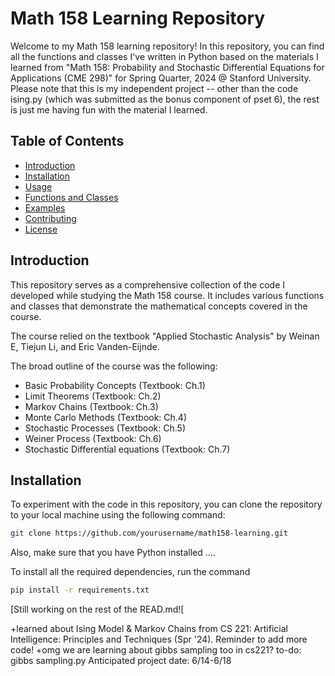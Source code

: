 # Math 158 Learning Repository

Welcome to my Math 158 learning repository! In this repository, you can find all the functions and classes I've written in Python based on the materials I learned from "Math 158: Probability and Stochastic Differential Equations for Applications (CME 298)" for Spring Quarter, 2024 @ Stanford University. Please note that this is my independent project -- other than the code ising.py (which was submitted as the bonus component of pset 6), the rest is just me having fun with the material I learned.


## Table of Contents

- [Introduction](#introduction)
- [Installation](#installation)
- [Usage](#usage)
- [Functions and Classes](#functions-and-classes)
- [Examples](#examples)
- [Contributing](#contributing)
- [License](#license)

## Introduction

This repository serves as a comprehensive collection of the code I developed while studying the Math 158 course. It includes various functions and classes that demonstrate the mathematical concepts covered in the course.

The course relied on the textbook "Applied Stochastic Analysis" by Weinan E, Tiejun Li, and Eric Vanden-Eijnde.

The broad outline of the course was the following:
- Basic Probability Concepts (Textbook: Ch.1)
- Limit Theorems (Textbook: Ch.2)
- Markov Chains (Textbook: Ch.3)
- Monte Carlo Methods (Textbook: Ch.4)
- Stochastic Processes (Textbook: Ch.5)
- Weiner Process (Textbook: Ch.6)
- Stochastic Differential equations (Textbook: Ch.7)

## Installation

To experiment with the code in this repository, you can clone the repository to your local machine using the following command:

```sh
git clone https://github.com/yourusername/math158-learning.git
```

Also, make sure that you have Python installed ....

To install all the required dependencies, run the command

```sh
pip install -r requirements.txt
```

[Still working on the rest of the READ.md![

+learned about Ising Model & Markov Chains from CS 221: Artificial Intelligence: Principles and Techniques (Spr '24). Reminder to add more code!
+omg we are learning about gibbs sampling too in cs221? to-do: gibbs sampling.py
Anticipated project date: 6/14-6/18